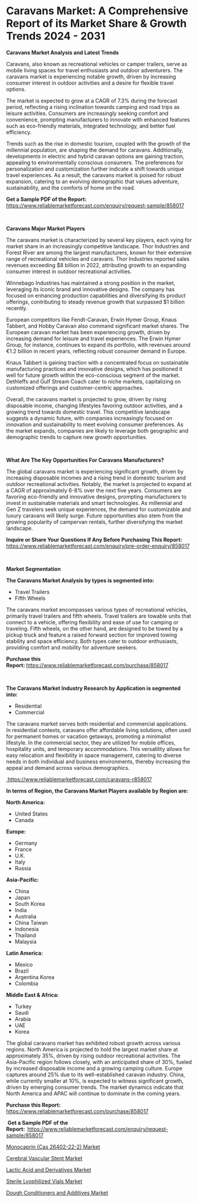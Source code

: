 <p><h1>Caravans Market: A Comprehensive Report of its Market Share & Growth Trends 2024 - 2031</h1></p><p><strong>Caravans Market Analysis and Latest Trends</strong></p>
<p><p>Caravans, also known as recreational vehicles or camper trailers, serve as mobile living spaces for travel enthusiasts and outdoor adventurers. The caravans market is experiencing notable growth, driven by increasing consumer interest in outdoor activities and a desire for flexible travel options. </p><p>The market is expected to grow at a CAGR of 7.3% during the forecast period, reflecting a rising inclination towards camping and road trips as leisure activities. Consumers are increasingly seeking comfort and convenience, prompting manufacturers to innovate with enhanced features such as eco-friendly materials, integrated technology, and better fuel efficiency. </p><p>Trends such as the rise in domestic tourism, coupled with the growth of the millennial population, are shaping the demand for caravans. Additionally, developments in electric and hybrid caravan options are gaining traction, appealing to environmentally conscious consumers. The preferences for personalization and customization further indicate a shift towards unique travel experiences. As a result, the caravans market is poised for robust expansion, catering to an evolving demographic that values adventure, sustainability, and the comforts of home on the road.</p></p>
<p><strong>Get a Sample PDF of the Report:&nbsp;</strong> <a href="https://www.reliablemarketforecast.com/enquiry/request-sample/858017?utm_campaign=1567&utm_medium=2&utm_source=Github&utm_content=ia&utm_term=02112024&utm_id=caravans">https://www.reliablemarketforecast.com/enquiry/request-sample/858017</a></p>
<p>&nbsp;</p>
<p><strong>Caravans Major Market Players</strong></p>
<p><p>The caravans market is characterized by several key players, each vying for market share in an increasingly competitive landscape. Thor Industries and Forest River are among the largest manufacturers, known for their extensive range of recreational vehicles and caravans. Thor Industries reported sales revenues exceeding $8 billion in 2022, attributing growth to an expanding consumer interest in outdoor recreational activities.</p><p>Winnebago Industries has maintained a strong position in the market, leveraging its iconic brand and innovative designs. The company has focused on enhancing production capabilities and diversifying its product offerings, contributing to steady revenue growth that surpassed $1 billion recently.</p><p>European competitors like Fendt-Caravan, Erwin Hymer Group, Knaus Tabbert, and Hobby Caravan also command significant market shares. The European caravan market has been experiencing growth, driven by increasing demand for leisure and travel experiences. The Erwin Hymer Group, for instance, continues to expand its portfolio, with revenues around €1.2 billion in recent years, reflecting robust consumer demand in Europe.</p><p>Knaus Tabbert is gaining traction with a concentrated focus on sustainable manufacturing practices and innovative designs, which has positioned it well for future growth within the eco-conscious segment of the market. Dethleffs and Gulf Stream Coach cater to niche markets, capitalizing on customized offerings and customer-centric approaches.</p><p>Overall, the caravans market is projected to grow, driven by rising disposable income, changing lifestyles favoring outdoor activities, and a growing trend towards domestic travel. This competitive landscape suggests a dynamic future, with companies increasingly focused on innovation and sustainability to meet evolving consumer preferences. As the market expands, companies are likely to leverage both geographic and demographic trends to capture new growth opportunities.</p></p>
<p>&nbsp;</p>
<p><strong>What Are The Key Opportunities For Caravans Manufacturers?</strong></p>
<p><p>The global caravans market is experiencing significant growth, driven by increasing disposable incomes and a rising trend in domestic tourism and outdoor recreational activities. Notably, the market is projected to expand at a CAGR of approximately 6-8% over the next five years. Consumers are favoring eco-friendly and innovative designs, prompting manufacturers to invest in sustainable materials and smart technologies. As millennial and Gen Z travelers seek unique experiences, the demand for customizable and luxury caravans will likely surge. Future opportunities also stem from the growing popularity of campervan rentals, further diversifying the market landscape.</p></p>
<p><strong>Inquire or Share Your Questions If Any Before Purchasing This Report:</strong> <a href="https://www.reliablemarketforecast.com/enquiry/pre-order-enquiry/858017?utm_campaign=1567&utm_medium=2&utm_source=Github&utm_content=ia&utm_term=02112024&utm_id=caravans">https://www.reliablemarketforecast.com/enquiry/pre-order-enquiry/858017</a></p>
<p>&nbsp;</p>
<p><strong>Market Segmentation</strong></p>
<p><strong>The Caravans Market Analysis by types is segmented into:</strong></p>
<p><ul><li>Travel Trailers</li><li>Fifth Wheels</li></ul></p>
<p><p>The caravans market encompasses various types of recreational vehicles, primarily travel trailers and fifth wheels. Travel trailers are towable units that connect to a vehicle, offering flexibility and ease of use for camping or traveling. Fifth wheels, on the other hand, are designed to be towed by a pickup truck and feature a raised forward section for improved towing stability and space efficiency. Both types cater to outdoor enthusiasts, providing comfort and mobility for adventure seekers.</p></p>
<p><strong>Purchase this Report:&nbsp;</strong><a href="https://www.reliablemarketforecast.com/purchase/858017?utm_campaign=1567&utm_medium=2&utm_source=Github&utm_content=ia&utm_term=02112024&utm_id=caravans">https://www.reliablemarketforecast.com/purchase/858017</a></p>
<p>&nbsp;</p>
<p><strong>The Caravans Market Industry Research by Application is segmented into:</strong></p>
<p><ul><li>Residential</li><li>Commercial</li></ul></p>
<p><p>The caravans market serves both residential and commercial applications. In residential contexts, caravans offer affordable living solutions, often used for permanent homes or vacation getaways, promoting a minimalist lifestyle. In the commercial sector, they are utilized for mobile offices, hospitality units, and temporary accommodations. This versatility allows for easy relocation and flexibility in space management, catering to diverse needs in both individual and business environments, thereby increasing the appeal and demand across various demographics.</p></p>
<p><a href="https://www.reliablemarketforecast.com/caravans-r858017?utm_campaign=1567&utm_medium=2&utm_source=Github&utm_content=ia&utm_term=02112024&utm_id=caravans">&nbsp;https://www.reliablemarketforecast.com/caravans-r858017</a></p>
<p><strong>In terms of Region, the Caravans Market Players available by Region are:</strong></p>
<p>
    <p> <strong> North America: </strong>
        <ul>
            <li>United States</li>
            <li>Canada</li>
        </ul>
        </p> 
    <p> <strong> Europe: </strong>
        <ul>
            <li>Germany</li>
            <li>France</li>
            <li>U.K.</li>
            <li>Italy</li>
            <li>Russia</li>
        </ul>
        </p> 
    <p> <strong> Asia-Pacific: </strong>
        <ul>
            <li>China</li>
            <li>Japan</li>
            <li>South Korea</li>
            <li>India</li>
            <li>Australia</li>
            <li>China Taiwan</li>
            <li>Indonesia</li>
            <li>Thailand</li>
            <li>Malaysia</li>
        </ul>
        </p> 
    <p> <strong> Latin America: </strong>
        <ul>
            <li>Mexico</li>
            <li>Brazil</li>
            <li>Argentina Korea</li>
            <li>Colombia</li>
        </ul>
        </p> 
    <p> <strong> Middle East & Africa: </strong>
        <ul>
            <li>Turkey</li>
            <li>Saudi</li>
            <li>Arabia</li>
            <li>UAE</li>
            <li>Korea</li>
        </ul>
    </p>
    </p>
<p><p>The global caravans market has exhibited robust growth across various regions. North America is projected to hold the largest market share at approximately 35%, driven by rising outdoor recreational activities. The Asia-Pacific region follows closely, with an anticipated share of 30%, fueled by increased disposable income and a growing camping culture. Europe captures around 25% due to its well-established caravan industry. China, while currently smaller at 10%, is expected to witness significant growth, driven by emerging consumer trends. The market dynamics indicate that North America and APAC will continue to dominate in the coming years.</p></p>
<p><strong>Purchase this Report: </strong><a href="https://www.reliablemarketforecast.com/purchase/858017?utm_campaign=1567&utm_medium=2&utm_source=Github&utm_content=ia&utm_term=02112024&utm_id=caravans">https://www.reliablemarketforecast.com/purchase/858017</a></p>
<p>&nbsp;<strong>Get a Sample PDF of the Report:&nbsp;&nbsp;</strong><a href="https://www.reliablemarketforecast.com/enquiry/request-sample/858017?utm_campaign=1567&utm_medium=2&utm_source=Github&utm_content=ia&utm_term=02112024&utm_id=caravans">https://www.reliablemarketforecast.com/enquiry/request-sample/858017</a></p>
<p><strong></strong></p>
<p><p><a href="https://www.linkedin.com/pulse/monocaprin-cas-26402-22-2-industry-forecast-market-shifts-fqrmf?utm_campaign=1567&utm_medium=2&utm_source=Github&utm_content=ia&utm_term=02112024&utm_id=caravans">Monocaprin (Cas 26402-22-2) Market</a></p><p><a href="https://www.linkedin.com/pulse/cerebral-vascular-stent-ecosystem-mapping-innovation-value-hf2wf?utm_campaign=1567&utm_medium=2&utm_source=Github&utm_content=ia&utm_term=02112024&utm_id=caravans">Cerebral Vascular Stent Market</a></p><p><a href="https://www.linkedin.com/pulse/global-lactic-acid-derivatives-market-landscape-future-szixf?utm_campaign=1567&utm_medium=2&utm_source=Github&utm_content=ia&utm_term=02112024&utm_id=caravans">Lactic Acid and Derivatives Market</a></p><p><a href="https://www.linkedin.com/pulse/opportunities-challenges-sterile-lyophilized-vials-market-vqgzf?utm_campaign=1567&utm_medium=2&utm_source=Github&utm_content=ia&utm_term=02112024&utm_id=caravans">Sterile Lyophilized Vials Market</a></p><p><a href="https://www.linkedin.com/pulse/dough-conditioners-additives-market-trends-focusing-insight-0j8nc?utm_campaign=1567&utm_medium=2&utm_source=Github&utm_content=ia&utm_term=02112024&utm_id=caravans">Dough Conditioners and Additives Market</a></p></p>